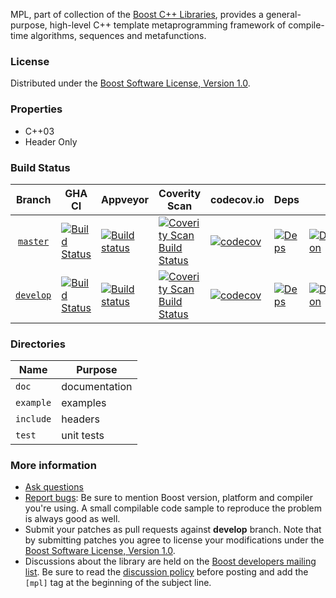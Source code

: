 MPL, part of collection of the [Boost C++ Libraries](http://github.com/boostorg), provides a general-purpose, high-level C++ template metaprogramming framework of compile-time algorithms, sequences and metafunctions.

### License

Distributed under the [Boost Software License, Version 1.0](http://www.boost.org/LICENSE_1_0.txt).

### Properties

* C++03
* Header Only

### Build Status

Branch          | GHA CI | Appveyor | Coverity Scan | codecov.io | Deps | Docs | Tests |
:-------------: | ------ | -------- | ------------- | ---------- | ---- | ---- | ----- |
[`master`](https://github.com/boostorg/mpl/tree/master) | [![Build Status](https://github.com/boostorg/mpl/actions/workflows/ci.yml/badge.svg?branch=master)](https://github.com/boostorg/mpl/actions?query=branch:master) | [![Build status](https://ci.appveyor.com/api/projects/status/lx9pjj2ixqod6flb/branch/master?svg=true)](https://ci.appveyor.com/project/jeking3/mpl-nrhfm/branch/master) | [![Coverity Scan Build Status](https://scan.coverity.com/projects/15866/badge.svg)](https://scan.coverity.com/projects/boostorg-mpl) | [![codecov](https://codecov.io/gh/boostorg/mpl/branch/master/graph/badge.svg)](https://codecov.io/gh/boostorg/mpl/branch/master)| [![Deps](https://img.shields.io/badge/deps-master-brightgreen.svg)](https://pdimov.github.io/boostdep-report/master/mpl.html) | [![Documentation](https://img.shields.io/badge/docs-master-brightgreen.svg)](https://www.boost.org/doc/libs/master/libs/mpl/doc/index.html) | [![Enter the Matrix](https://img.shields.io/badge/matrix-master-brightgreen.svg)](http://www.boost.org/development/tests/master/developer/mpl.html)
[`develop`](https://github.com/boostorg/mpl/tree/develop) | [![Build Status](https://github.com/boostorg/mpl/actions/workflows/ci.yml/badge.svg?branch=develop)](https://github.com/boostorg/mpl/actions?query=branch:develop) | [![Build status](https://ci.appveyor.com/api/projects/status/lx9pjj2ixqod6flb/branch/develop?svg=true)](https://ci.appveyor.com/project/jeking3/mpl-nrhfm/branch/develop) | [![Coverity Scan Build Status](https://scan.coverity.com/projects/15866/badge.svg)](https://scan.coverity.com/projects/boostorg-mpl) | [![codecov](https://codecov.io/gh/boostorg/mpl/branch/develop/graph/badge.svg)](https://codecov.io/gh/boostorg/mpl/branch/develop) | [![Deps](https://img.shields.io/badge/deps-develop-brightgreen.svg)](https://pdimov.github.io/boostdep-report/develop/mpl.html) | [![Documentation](https://img.shields.io/badge/docs-develop-brightgreen.svg)](https://www.boost.org/doc/libs/develop/libs/mpl/doc/index.html) | [![Enter the Matrix](https://img.shields.io/badge/matrix-develop-brightgreen.svg)](http://www.boost.org/development/tests/develop/developer/mpl.html)

### Directories

| Name        | Purpose                        |
| ----------- | ------------------------------ |
| `doc`       | documentation                  |
| `example`   | examples                       |
| `include`   | headers                        |
| `test`      | unit tests                     |

### More information

* [Ask questions](http://stackoverflow.com/questions/ask?tags=c%2B%2B,boost,boost-mpl)
* [Report bugs](https://github.com/boostorg/mpl/issues): Be sure to mention Boost version, platform and compiler you're using. A small compilable code sample to reproduce the problem is always good as well.
* Submit your patches as pull requests against **develop** branch. Note that by submitting patches you agree to license your modifications under the [Boost Software License, Version 1.0](http://www.boost.org/LICENSE_1_0.txt).
* Discussions about the library are held on the [Boost developers mailing list](http://www.boost.org/community/groups.html#main). Be sure to read the [discussion policy](http://www.boost.org/community/policy.html) before posting and add the `[mpl]` tag at the beginning of the subject line.

